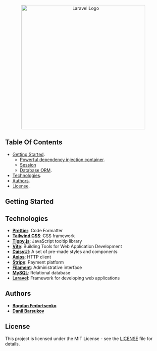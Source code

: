 <p align="center"><a href="https://laravel.com" target="_blank"><img src="https://raw.githubusercontent.com/laravel/art/master/logo-lockup/5%20SVG/2%20CMYK/1%20Full%20Color/laravel-logolockup-cmyk-red.svg" width="400" alt="Laravel Logo"></a></p>


## Table Of Contents

-   [Getting Started](https://github.com/DaXzz1/WebShop-Eparts#getting-started).
    -   [Powerful dependency injection container](https://laravel.com/docs/container).
    -   [Session](https://laravel.com/docs/session)
    -   [Database ORM](https://laravel.com/docs/eloquent).
-   [Technologies](https://github.com/DaXzz1/WebShop-Eparts#technologies).
-   [Authors](https://github.com/DaXzz1/WebShop-Eparts#authors).
-   [License](https://github.com/DaXzz1/WebShop-Eparts#license).

## Getting Started

## Technologies

-   **[Prettier](https://prettier.io/)**: Code Formatter
-   **[Tailwind CSS](https://tailwindcss.com/)**: CSS framework
-   **[Tippy.js](https://atomiks.github.io/tippyjs/)**: JavaScript tooltip library
-   **[Vite](https://vitejs.dev/)**: Building Tools for Web Application Development
-   **[DaisyUI](https://daisyui.com/)**: A set of pre-made styles and components
-   **[Axios](https://axios-http.com/)**: HTTP client
-   **[Stripe](https://stripe.com/)**: Payment platform
-   **[Filament](https://filamentapp.com/)**: Administrative interface
-   **[MySQL](https://www.mysql.com/)**: Relational database
-   **[Laravel](https://laravel.com/)**: Framework for developing web applications

## Authors

-   **[Bogdan Fedortsenko](https://)**
-   **[Danil Barsukov](https://)**

## License

This project is licensed under the MIT License - see the [LICENSE](https://github.com/DaXzz1/WebShop-Eparts/blob/main/LICENSE) file for details.
